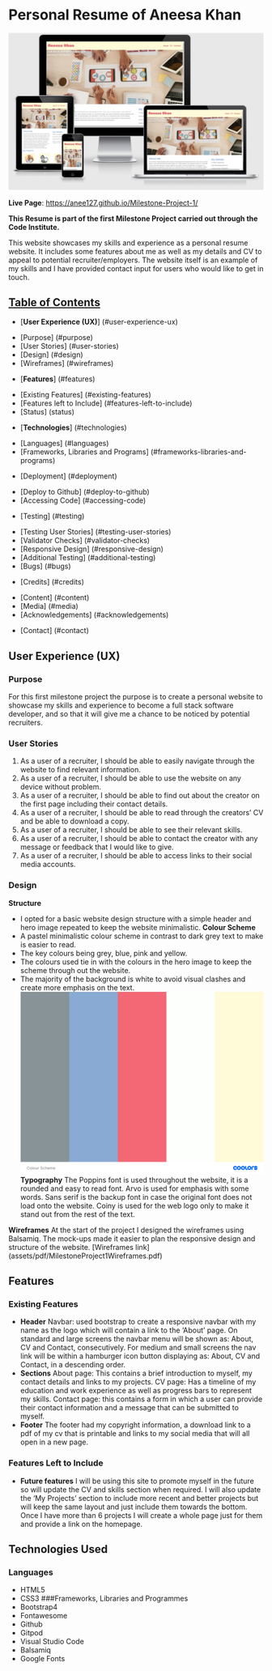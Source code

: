# Personal Resume of Aneesa Khan

![MyResume](/assets/images/responsive-design.png)

**Live Page**: https://anee127.github.io/Milestone-Project-1/

**This Resume is part of the first Milestone Project carried out through the Code Institute.**

This website showcases my skills and experience as a personal resume website. It includes some features about me as well as my details and CV to appeal to potential recruiter/employers. The website itself is an example of my skills and I have provided contact input for users who would like to get in touch.

## <u>Table of Contents</u>
-	[**User Experience (UX)**] (#user-experience-ux)
+ [Purpose] (#purpose)
+ [User Stories] (#user-stories)
+ [Design] (#design)
+ [Wireframes] (#wireframes)
-	[**Features**] (#features)
+ [Existing Features] (#existing-features)
+ [Features left to Include] (#features-left-to-include)
+ [Status] (status)
-	[**Technologies**] (#technologies)
+ [Languages] (#languages)
+ [Frameworks, Libraries and Programs] (#frameworks-libraries-and-programs)
-	[Deployment] (#deployment)
+ [Deploy to Github] (#deploy-to-github)
+ [Accessing Code] (#accessing-code)
-	[Testing] (#testing)
+ [Testing User Stories] (#testing-user-stories)
+ [Validator Checks] (#validator-checks)
+ [Responsive Design] (#responsive-design)
+ [Additional Testing] (#additional-testing)
+ [Bugs] (#bugs) 
-	[Credits] (#credits)
+ [Content] (#content)
+ [Media] (#media)
+ [Acknowledgements] (#acknowledgements) 
-	[Contact] (#contact)

## **User Experience (UX)**
### Purpose
For this first milestone project the purpose is to create a personal website to showcase my skills and experience to become a full stack software developer, and so that it will give me a chance to be noticed by potential recruiters. 

### User Stories
1.	As a user of a recruiter, I should be able to easily navigate through the website to find relevant information.
2.	As a user of a recruiter, I should be able to use the website on any device without problem. 
3.	As a user of a recruiter, I should be able to find out about the creator on the first page including their contact details. 
4.	As a user of a recruiter, I should be able to read through the creators’ CV and be able to download a copy. 
5.	As a user of a recruiter, I should be able to see their relevant skills.
6.	As a user of a recruiter, I should be able to contact the creator with any message or feedback that I would like to give. 
7.	As a user of a recruiter, I should be able to access links to their social media accounts. 
### Design
**Structure**
-	I opted for a basic website design structure with a simple header and hero image repeated to keep the website minimalistic. 
**Colour Scheme**
-	A pastel minimalistic colour scheme in contrast to dark grey text to make is easier to read. 
-	The key colours being grey, blue, pink and yellow.
-	The colours used tie in with the colours in the hero image to keep the scheme through out the website.
-	The majority of the background is white to avoid visual clashes and create more emphasis on the text. 
![Colour Scheme](assets/images/colour-scheme.png)
**Typography**
The Poppins font is used throughout the website, it is a rounded and easy to read font.  Arvo is used for emphasis with some words. Sans serif is the backup font in case the original font does not load onto the website. Coiny is used for the web logo only to make it stand out from the rest of the text.

**Wireframes**
At the start of the project I designed the wireframes using Balsamiq. The mock-ups made it easier to plan the responsive design and structure of the website. 
[Wireframes link] (assets/pdf/MilestoneProject1Wireframes.pdf)

## **Features**
### Existing Features
- **Header**
Navbar: used bootstrap to create a responsive navbar with my name as the logo which will contain a link to the ‘About’ page.
On standard and large screens the navbar menu will be shown as: About, CV and Contact, consecutively.
For medium and small screens the nav link will be within a hamburger icon button displaying as: About, CV and Contact, in a descending order.
- **Sections**
About page: This contains a brief introduction to myself, my contact details and links to my projects. 
CV page: Has a timeline of my education and work experience as well as progress bars to represent my skills. 
Contact page: this contains a form in which a user can provide their contact information and a message that can be submitted to myself. 
- **Footer**
The footer had my copyright information, a download link to a pdf of my cv that is printable and links to my social media that will all open in a new page. 
### Features Left to Include
- **Future features**
I will be using this site to promote myself in the future so will update the CV and skills section when required. I will also update the ‘My Projects’ section to include more recent and better projects but will keep the same layout and just include them towards the bottom. Once I have more than 6 projects I will create a whole page just for them and provide a link on the homepage. 
## Technologies Used
### Languages
-	HTML5
-	CSS3
###Frameworks, Libraries and Programmes
-	Bootstrap4
-	Fontawesome
-	Github
-	Gitpod
-	Visual Studio Code
-	Balsamiq
-	Google Fonts

